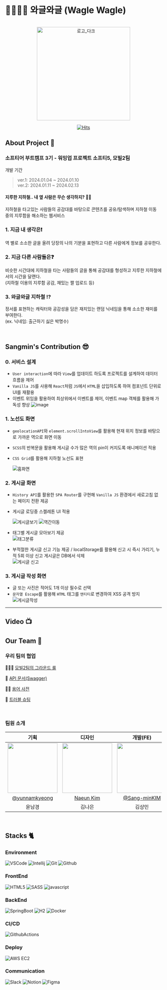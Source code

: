 # 👨‍👩‍👧‍👦 와글와글 (Wagle Wagle)

<div align="center">

<br/>  

<img width="300" alt="로고_다크" src="https://github.com/softeerbootcamp-3rd/softee5-mobil2team-FE/assets/87116017/318119f1-2af1-41d7-8455-543817e1cd17">  


<br/>

[![Hits](https://hits.seeyoufarm.com/api/count/incr/badge.svg?url=https%3A%2F%2Fgithub.com%2Fsofteerbootcamp-3nd%2Fsoftee5-mobil2team-FE&count_bg=%23203A40&title_bg=%23BCC1CD&icon=&icon_color=%23FFFFFF&title=hits&edge_flat=true)](https://hits.seeyoufarm.com)

</div>

## About Project 🚋

### **소프티어 부트캠프 3기 - 워밍업 프로젝트 소프티5, 모빌2팀**

개발 기간  
> ver.1: 2024.01.04 ~ 2024.01.10  
> ver.2: 2024.01.11 ~ 2024.02.13

#### 지루한 지하철.. 내 옆 사람은 무슨 생각하지? 🤔💭

지하철을 타고있는 사람들의 공감대를 바탕으로 콘텐츠를 공유/탐색하며 지하철 이동 중의 지루함을 해소하는 웹서비스

### 1. 지금 내 생각은❗️

역 별로 소소한 글을 올려 당장의 나의 기분을 표현하고 다른 사람에게 정보를 공유한다.

### 2. 지금 다른 사람들은❓

비슷한 시간대에 지하철을 타는 사람들의 글을 통해 공감대를 형성하고 지루한 지하철에서의 시간을 달랜다.
<br/>(지하철 이용의 지루함 공감, 재밌는 짤 업로드 등)

### 3. 와글와글 지하철 ⁉️

정서를 표현하는 캐릭터와 공감성을 담은 재치있는 랜덤 닉네임을 통해 소소한 재미를 부여한다.
<br/>(ex. 닉네임: 출근하기 싫은 박명수)


<br/>

## Sangmin's Contribution 😎
### 0. 서비스 설계
- `User interaction`에 따라 `View`를 업데이트 하도록 프로젝트를 설계하여 데이터 흐름을 제어
- `Vanilla JS`를 사용해 `React`처럼 `JS`에서 `HTML`을 삽입하도록 하여 컴포넌트 단위로 UI를 재활용
- 이벤트 위임을 활용하여 최상위에서 이벤트를 제어, 이벤트 map 객체를 활용해 가독성 향상
![image](https://github.com/Sang-minKIM/waglewagle/assets/87116017/69a5aaee-69d1-4812-a613-23f139121d60)


### 1. 노선도 화면
- `geolocationAPI`와 `element.scrollIntoView`를 활용해 현재 위치 정보를 바탕으로 가까운 역으로 화면 이동 
- `SCSS`의 반복문을 활용해 게시글 수가 많은 역의 pin이 커지도록 애니메이션 적용
- `CSS Grid`를 활용해 지하철 노선도 표현  

    ![홈화면](https://github.com/Sang-minKIM/waglewagle/assets/87116017/e3b8296e-cf9f-4274-bb12-793f775204a7)  

### 2. 게시글 화면
- `History API`를 활용한 `SPA Router`를 구현해 `Vanilla JS` 환경에서 새로고침 없는 페이지 전환 제공
- 게시글 로딩중 스켈레톤 UI 적용
  
    ![게시글보기](https://github.com/Sang-minKIM/waglewagle/assets/87116017/4187625d-3afd-4227-a47c-b022400cbc15)
    ![역간이동](https://github.com/Sang-minKIM/waglewagle/assets/87116017/51992c69-b8c8-4ab7-bea3-38a2a3fe1356)
  
- 태그별 게시글 모아보기 제공  
    ![태그분류](https://github.com/Sang-minKIM/waglewagle/assets/87116017/2ce5e688-4cba-4d5a-a43e-223c6ef158e3)
  
- 부적절한 게시글 신고 기능 제공 / localStorage를 활용해 신고 시 즉시 가리기, 누적 5회 이상 신고 게시글은 DB에서 삭제  
  ![게시글 신고](https://github.com/Sang-minKIM/waglewagle/assets/87116017/14394058-686e-481e-81f0-ff9802cb1c34)  


### 3. 게시글 작성 화면
- 글 또는 사진은 적어도 1개 이상 필수로 선택
- `문자열 Escape`를 활용해 `HTML` 태그를 `엔티티`로 변경하여 XSS 공격 방지  
    ![게시글작성](https://github.com/Sang-minKIM/waglewagle/assets/87116017/6d31dac1-a894-4ba4-ad55-238cab27aee7)

---

## Video 📺


## Our Team 🌿

### 우리 팀의 협업

👩🏻‍💻 [모빌2팀의 그라운드 룰](https://github.com/softeerbootcamp-3nd/softee5-mobil2team-FE/blob/dev/document/ground_rule.md)

📁 [API 문서(Swagger)](http://13.209.90.251/swagger-ui/index.html)

🧑‍🏫 [용어 사전](https://github.com/softeerbootcamp-3nd/softee5-mobil2team-FE/blob/dev/document/dictionary.md)

📎 [트러블 슈팅](https://github.com/softeerbootcamp-3nd/softee5-mobil2team-FE/blob/dev/document/trouble_shooting.md)

<br/>

### 팀원 소개

|                                       기획                                        |                                                                    디자인                                                                     |                                    개발(FE)                                     |                                   개발(FE,BE)                                   |                                   개발(FE,BE)                                   |                                    개발(BE)                                     |
| :-------------------------------------------------------------------------------: | :-------------------------------------------------------------------------------------------------------------------------------------------: | :-----------------------------------------------------------------------------: | :-----------------------------------------------------------------------------: | :-----------------------------------------------------------------------------: | :-----------------------------------------------------------------------------: |
| <img width="160px" src="https://avatars.githubusercontent.com/u/155419724?v=4" /> | <img width="160px" src="https://github.com/softeerbootcamp-3nd/softee5-mobil2team-BE/assets/48647199/76612e34-3d8c-4253-afd1-492d416624ef" /> | <img width="160px" src="https://avatars.githubusercontent.com/u/87116017?v=4"/> | <img width="160px" src="https://avatars.githubusercontent.com/u/43667241?v=4"/> | <img width="160px" src="https://avatars.githubusercontent.com/u/90602694?v=4"/> | <img width="160px" src="https://avatars.githubusercontent.com/u/48647199?v=4"/> |
|                 [@yunnamkyeong](https://github.com/yunnamkyeong)                  |                                              [Naeun Kim](https://www.behance.net/torytory7576fe)                                              |                 [@Sang-minKIM](https://github.com/Sang-minKIM)                  |                   [@insiderhj](https://github.com/insiderhj)                    |                   [@SuHyeon00](https://github.com/SuHyeon00)                    |                     [@h-sooah](https://github.com/h-sooah)                      |
|                                      윤남경                                       |                                                                    김나은                                                                     |                                     김상민                                      |                                     김희진                                      |                                     오수현                                      |                                     한수아                                      |

<br/>



## Stacks 🐈

### Environment
![VSCode](https://img.shields.io/badge/VisualStudioCode-007ACC?style=for-the-badge&logo=VisualStudioCode&logoColor=white)
![Intellij](https://img.shields.io/badge/Intellijidea-000000?style=for-the-badge&logo=intellijidea&logoColor=white)
![Git](https://img.shields.io/badge/Git-F05032?style=for-the-badge&logo=Git&logoColor=white)
![Github](https://img.shields.io/badge/GitHub-181717?style=for-the-badge&logo=GitHub&logoColor=white)

### FrontEnd

![HTML5](https://img.shields.io/badge/HTML-E34F26?style=for-the-badge&logo=html5&logoColor=white)
![SASS](https://img.shields.io/badge/SASS-CC6699?style=for-the-badge&logo=sass&logoColor=white)
![javascript](https://img.shields.io/badge/javascript-F7DF1E?style=for-the-badge&logo=javascript&logoColor=white)

### BackEnd

![SpringBoot](https://img.shields.io/badge/Springboot-6DB33F?style=for-the-badge&logo=Springboot&logoColor=white)
![H2](https://img.shields.io/badge/H2-4479A1?style=for-the-badge&logo=H2&logoColor=white)
![Docker](https://img.shields.io/badge/Docker-2496ED?style=for-the-badge&logo=Docker&logoColor=white)

### CI/CD

![GithubActions](https://img.shields.io/badge/Github_Actions-2088FF?style=for-the-badge&logo=githubactions&logoColor=white)

### Deploy

![AWS EC2](https://img.shields.io/badge/AWS_EC2-FF9900?style=for-the-badge&logo=amazonec2&logoColor=white)

### Communication

![Slack](https://img.shields.io/badge/Slack-4A154B?style=for-the-badge&logo=Slack&logoColor=white)
![Notion](https://img.shields.io/badge/Notion-000000?style=for-the-badge&logo=Notion&logoColor=white)
![Figma](https://img.shields.io/badge/Figma-F24E1E?style=for-the-badge&logo=figma&logoColor=white)





